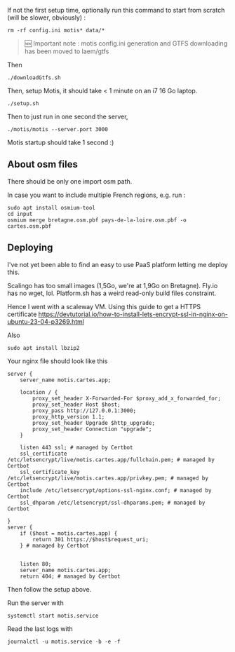 If not the first setup time, optionally run this command to start from scratch (will be slower, obviously) :

```
rm -rf config.ini motis* data/*
```

> 🆕 Important note : motis config.ini generation and GTFS downloading has been moved to laem/gtfs

Then

```
./downloadGtfs.sh
```

Then, setup Motis, it should take < 1 minute on an i7 16 Go laptop.

```
./setup.sh
```

Then to just run in one second the server,

```
./motis/motis --server.port 3000
```

Motis startup should take 1 second :)

## About osm files

There should be only one import osm path.

In case you want to include multiple French regions, e.g. run :

```
sudo apt install osmium-tool
cd input
osmium merge bretagne.osm.pbf pays-de-la-loire.osm.pbf -o cartes.osm.pbf
```

## Deploying

I've not yet been able to find an easy to use PaaS platform letting me deploy this.

Scalingo has too small images (1,5Go, we're at 1,9Go on Bretagne). Fly.io has no wget, lol. Platform.sh has a weird read-only build files constraint.

Hence I went with a scaleway VM. Using this guide to get a HTTPS certificate https://devtutorial.io/how-to-install-lets-encrypt-ssl-in-nginx-on-ubuntu-23-04-p3269.html

Also

```
sudo apt install lbzip2
```

Your nginx file should look like this

```
server {
    server_name motis.cartes.app;

    location / {
        proxy_set_header X-Forwarded-For $proxy_add_x_forwarded_for;
        proxy_set_header Host $host;
        proxy_pass http://127.0.0.1:3000;
        proxy_http_version 1.1;
        proxy_set_header Upgrade $http_upgrade;
        proxy_set_header Connection "upgrade";
    }

    listen 443 ssl; # managed by Certbot
    ssl_certificate /etc/letsencrypt/live/motis.cartes.app/fullchain.pem; # managed by Certbot
    ssl_certificate_key /etc/letsencrypt/live/motis.cartes.app/privkey.pem; # managed by Certbot
    include /etc/letsencrypt/options-ssl-nginx.conf; # managed by Certbot
    ssl_dhparam /etc/letsencrypt/ssl-dhparams.pem; # managed by Certbot

}
server {
    if ($host = motis.cartes.app) {
        return 301 https://$host$request_uri;
    } # managed by Certbot


    listen 80;
    server_name motis.cartes.app;
    return 404; # managed by Certbot

```

Then follow the setup above.

Run the server with

```
systemctl start motis.service
```

Read the last logs with

```
journalctl -u motis.service -b -e -f
```

